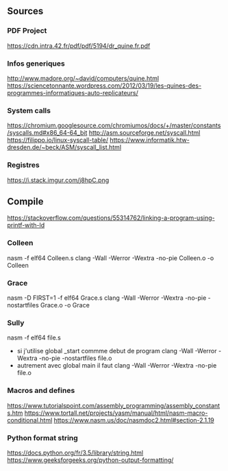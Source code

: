 
## Sources
### PDF Project
https://cdn.intra.42.fr/pdf/pdf/5194/dr_quine.fr.pdf

### Infos generiques
http://www.madore.org/~david/computers/quine.html
https://sciencetonnante.wordpress.com/2012/03/19/les-quines-des-programmes-informatiques-auto-replicateurs/

### System calls
https://chromium.googlesource.com/chromiumos/docs/+/master/constants/syscalls.md#x86_64-64_bit
http://asm.sourceforge.net/syscall.html
https://filippo.io/linux-syscall-table/
https://www.informatik.htw-dresden.de/~beck/ASM/syscall_list.html

### Registres
https://i.stack.imgur.com/j8hpC.png

## Compile
https://stackoverflow.com/questions/55314762/linking-a-program-using-printf-with-ld
### Colleen
nasm -f elf64 Colleen.s
clang -Wall -Werror -Wextra -no-pie Colleen.o -o Colleen

### Grace
nasm -D FIRST=1 -f elf64 Grace.s
clang -Wall -Werror -Wextra -no-pie -nostartfiles Grace.o -o Grace

### Sully
nasm -f elf64 file.s
- si j'utilise global _start commme debut de program
clang -Wall -Werror -Wextra -no-pie -nostartfiles file.o
- autrement avec global main il faut
clang -Wall -Werror -Wextra -no-pie file.o

### Macros and defines
https://www.tutorialspoint.com/assembly_programming/assembly_constants.htm
https://www.tortall.net/projects/yasm/manual/html/nasm-macro-conditional.html
https://www.nasm.us/doc/nasmdoc2.html#section-2.1.19

### Python format string
https://docs.python.org/fr/3.5/library/string.html
https://www.geeksforgeeks.org/python-output-formatting/